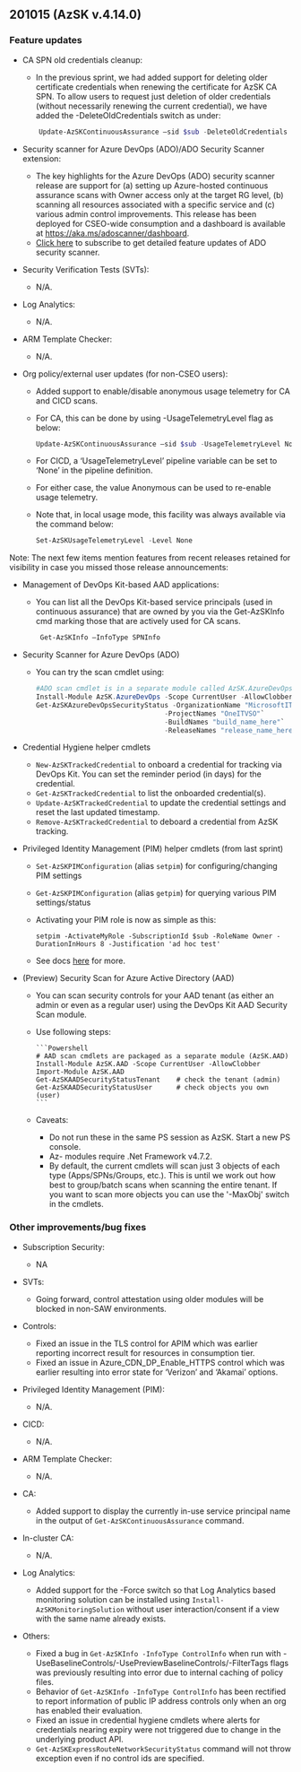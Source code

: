 ## 201015 (AzSK v.4.14.0)

### Feature updates

*   CA SPN old credentials cleanup:

    *	In the previous sprint, we had added support for deleting older certificate credentials when renewing the certificate for AzSK CA SPN. To allow users to request just deletion of older credentials (without necessarily renewing the current credential), we have added the -DeleteOldCredentials switch as under:
    
    ```Powershell
        Update-AzSKContinuousAssurance –sid $sub -DeleteOldCredentials
    ```


*	Security scanner for Azure DevOps (ADO)/ADO Security Scanner extension:
    
    *	The key highlights for the Azure DevOps (ADO) security scanner release are support for (a) setting up Azure-hosted continuous assurance scans with Owner access only at the target RG level, (b) scanning all resources associated with a specific service and (c) various admin control improvements. This release has been deployed for CSEO-wide consumption and a dashboard is available at https://aka.ms/adoscanner/dashboard.
    *   [Click here](https://idwebelements/GroupManagement.aspx?Group=azskadop&Operation=join) to subscribe to get detailed feature updates of ADO security scanner.



* Security Verification Tests (SVTs):
    *	N/A.


* Log Analytics:
    * N/A.


* ARM Template Checker:
    * N/A.


* Org policy/external user updates (for non-CSEO users):
    *   Added support to enable/disable anonymous usage telemetry for CA and CICD scans.
    *   For CA, this can be done by using -UsageTelemetryLevel flag as below:  
        
        ```Powershell
        Update-AzSKContinuousAssurance –sid $sub -UsageTelemetryLevel None
        ```

    *	For CICD, a ‘UsageTelemetryLevel’ pipeline variable can be set to ‘None’ in the pipeline         definition.
    *	For either case, the value Anonymous can be used to re-enable usage telemetry.

    *	Note that, in local usage mode, this facility was always available via the command below:
    
        ```Powershell
        Set-AzSKUsageTelemetryLevel -Level None
         ```

Note: The next few items mention features from recent releases retained for visibility in case you missed those release announcements:

*	Management of DevOps Kit-based AAD applications:
    *	You can list all the DevOps Kit-based service principals (used in continuous assurance) that are owned by you via the Get-AzSKInfo cmd marking those that are actively used for CA scans.
    
        ```Powershell
         Get-AzSKInfo –InfoType SPNInfo
          ```

*	Security Scanner for Azure DevOps (ADO) 
    *	You can try the scan cmdlet using:

        ```Powershell
        #ADO scan cmdlet is in a separate module called AzSK.AzureDevOps!
        Install-Module AzSK.AzureDevOps -Scope CurrentUser -AllowClobber    
        Get-AzSKAzureDevOpsSecurityStatus -OrganizationName "MicrosoftIT"`
                                        -ProjectNames "OneITVSO"`
                                        -BuildNames "build_name_here"`
                                        -ReleaseNames "release_name_here"  
         ```

*	Credential Hygiene helper cmdlets  
    * ```New-AzSKTrackedCredential``` to onboard a credential for tracking via DevOps Kit. You can set the reminder period (in days) for the credential.
    * ```Get-AzSKTrackedCredential``` to list the onboarded credential(s).
    * ```Update-AzSKTrackedCredential``` to update the credential settings and reset the last updated timestamp.
    * ```Remove-AzSKTrackedCredential``` to deboard a credential from AzSK tracking.

*	Privileged Identity Management (PIM) helper cmdlets (from last sprint)  
    * ```Set-AzSKPIMConfiguration``` (alias ```setpim```) for configuring/changing PIM settings
    * ```Get-AzSKPIMConfiguration``` (alias ```getpim```) for querying various PIM settings/status
    * Activating your PIM role is now as simple as this:
    
      ``` setpim -ActivateMyRole -SubscriptionId $sub -RoleName Owner -DurationInHours 8 -Justification 'ad hoc test'  ```
    * See docs [here](https://github.com/azsk/DevOpsKit-docs/blob/master/01-Subscription-Security/Readme.md#azsk-privileged-identity-management-pim-helper-cmdlets-1) for more.

*	(Preview) Security Scan for Azure Active Directory (AAD)
    *	You can scan security controls for your AAD tenant (as either an admin or even as a regular user) using the DevOps Kit AAD Security Scan module.
    *	Use following steps:

            ```Powershell
            # AAD scan cmdlets are packaged as a separate module (AzSK.AAD)
            Install-Module AzSK.AAD -Scope CurrentUser -AllowClobber
            Import-Module AzSK.AAD
            Get-AzSKAADSecurityStatusTenant    # check the tenant (admin)
            Get-AzSKAADSecurityStatusUser      # check objects you own (user)
            ``` 
    *	Caveats: 
        * Do not run these in the same PS session as AzSK. Start a new PS console.
        * Az- modules require .Net Framework v4.7.2.
        * By default, the current cmdlets will scan just 3 objects of each type (Apps/SPNs/Groups, etc.). This is until we work out how best to group/batch scans when scanning the entire tenant. If you want to scan more objects you can use the '-MaxObj' switch in the cmdlets.



### Other improvements/bug fixes
* Subscription Security:
    *   NA
    
* SVTs: 
    *	Going forward, control attestation using older modules will be blocked in non-SAW environments.

* Controls:
    *	Fixed an issue in the TLS control for APIM which was earlier reporting incorrect result for resources in consumption tier.
    *   Fixed an issue in Azure_CDN_DP_Enable_HTTPS control which was earlier resulting into error state for ‘Verizon’ and ‘Akamai’ options.

* Privileged Identity Management (PIM):
   *	N/A.
         
*	CICD: 
    *	N/A.

* ARM Template Checker:
    *    N/A.

* CA:
    *	Added support to display the currently in-use service principal name in the output of ```Get-AzSKContinuousAssurance``` command.

* In-cluster CA:
    *    N/A. 

* Log Analytics:
    *   Added support for the -Force switch so that Log Analytics based monitoring solution can be installed using ```Install-AzSKMonitoringSolution``` without user interaction/consent if a view with the same name already exists.

* Others:
    *   Fixed a bug in ```Get-AzSKInfo -InfoType ControlInfo``` when run with -UseBaselineControls/-UsePreviewBaselineControls/-FilterTags flags was previously resulting into error due to internal caching of policy files.
    *   Behavior of ```Get-AzSKInfo -InfoType ControlInfo``` has been rectified to report information of public IP address controls only when an org has enabled their evaluation.
    *   Fixed an issue in credential hygiene cmdlets where alerts for credentials nearing expiry were not triggered due to change in the underlying product API.
    *   ```Get-AzSKExpressRouteNetworkSecurityStatus``` command will not throw exception even if no control ids are specified.


